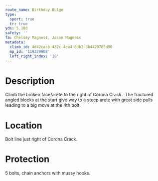 ```yaml
---
route_name: Birthday Bulge
type:
  sport: true
  tr: true
yds: 5.10d
safety: ''
fa: Chelsey Magness, Jason Magness
metadata:
  climb_id: 4d42cacb-432c-4ea4-8db2-8b4420785d90
  mp_id: '119329908'
  left_right_index: '18'
---
```

# Description
Climb the broken face/arete to the right of Corona Crack.  The fractured angled blocks at the start give way to a steep arete with great side pulls leading to a big move at the 4th bolt.

# Location
Bolt line just right of Corona Crack.

# Protection
5 bolts, chain anchors with mussy hooks.
